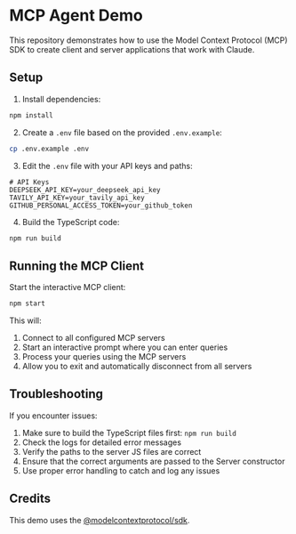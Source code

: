 # MCP Agent Demo

This repository demonstrates how to use the Model Context Protocol (MCP) SDK to create client and server applications that work with Claude.

## Setup

1. Install dependencies:

```bash
npm install
```

2. Create a `.env` file based on the provided `.env.example`:

```bash
cp .env.example .env
```

3. Edit the `.env` file with your API keys and paths:

```
# API Keys
DEEPSEEK_API_KEY=your_deepseek_api_key
TAVILY_API_KEY=your_tavily_api_key
GITHUB_PERSONAL_ACCESS_TOKEN=your_github_token

```

4. Build the TypeScript code:

```bash
npm run build
```

## Running the MCP Client

Start the interactive MCP client:

```bash
npm start
```

This will:
1. Connect to all configured MCP servers
2. Start an interactive prompt where you can enter queries
3. Process your queries using the MCP servers
4. Allow you to exit and automatically disconnect from all servers

## Troubleshooting

If you encounter issues:

1. Make sure to build the TypeScript files first: `npm run build`
2. Check the logs for detailed error messages
3. Verify the paths to the server JS files are correct
4. Ensure that the correct arguments are passed to the Server constructor
5. Use proper error handling to catch and log any issues

## Credits

This demo uses the [@modelcontextprotocol/sdk](https://www.npmjs.com/package/@modelcontextprotocol/sdk).